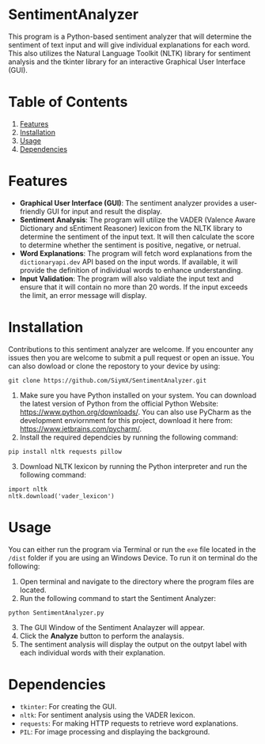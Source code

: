 # SentimentAnalyzer
This program is a Python-based sentiment analyzer that will determine the sentiment of text input and will give individual explanations 
for each word. This also utilizes the Natural Language Toolkit (NLTK) library for sentiment analysis and the tkinter library for an
interactive Graphical User Interface (GUI).




# Table of Contents
1. [Features](#features)
2. [Installation](#installation)
3. [Usage](#usage)
4. [Dependencies](#dependencies)




# Features
- **Graphical User Interface (GUI)**: The sentiment analyzer provides a user-friendly GUI for input and result the display.
- **Sentiment Analysis**: The program will utilize the VADER (Valence Aware Dictionary and sEntiment Reasoner) lexicon from the NLTK library to 
determine the sentiment of the input text. It will then calculate the score to determine whether the sentiment is positive, negative, or netrual.
- **Word Explanations**: The program will fetch word explanations from the ``dictionaryapi.dev`` API based on the input words. If available, it will
provide the definition of individual words to enhance understanding.
- **Input Validation**: The program will also valdiate the input text and ensure that it will contain no more than 20 words. If the input exceeds the limit, 
an error message will display.





# Installation
Contributions to this sentiment analyzer are welcome. If you encounter any issues then you are welcome to submit a pull request or
open an issue. You can also dowload or clone the repostory to your device by using:
```
git clone https://github.com/SiymX/SentimentAnalyzer.git
```

1. Make sure you have Python installed on your system. You can download the latest version of Python from the official Python Website: https://www.python.org/downloads/.
You can also use PyCharm as the development enviornment for this project, download it here from: https://www.jetbrains.com/pycharm/.
2. Install the required dependcies by running the following command:
```
pip install nltk requests pillow
```
3. Download NLTK lexicon by running the Python interpreter and run the following command:
```
import nltk
nltk.download('vader_lexicon')
```




# Usage
You can either run the program via Terminal or run the `exe` file located in the ```/dist``` folder if you are using an Windows Device. To run it on terminal do the following:
1. Open terminal and navigate to the directory where the program files are located.
2. Run the following command to start the Sentiment Analyzer:
```
python SentimentAnalyzer.py
```
3. The GUI Window of the Sentiment Analayzer will appear.
4. Click the **Analyze** button to perform the analaysis.
5. The sentiment analysis will display the output on the outpyt label with each individual words with their explanation.





# Dependencies
* `tkinter`: For creating the GUI.
* `nltk`: For sentiment analysis using the VADER lexicon.
* `requests`: For making HTTP requests to retrieve word explanations.
* `PIL`: For image processing and displaying the background.

